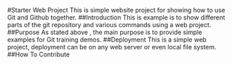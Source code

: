 #Starter Web Project
This is simple website project for showing how to use Git and Github together.
##Introduction
This is example is to show different parts of the git repository and various commands using a web project.
##Purpose
As stated above , the main purpose is to provide simple examples for Git training demos.
##Deployment
This is a simple web project, deployment can be on any web server or even local file system.
##How To Contribute
